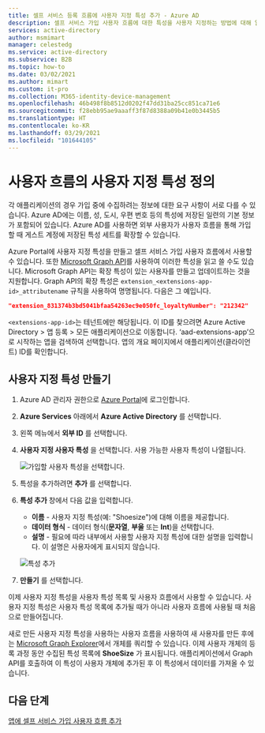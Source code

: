 ```yaml
---
title: 셀프 서비스 등록 흐름에 사용자 지정 특성 추가 - Azure AD
description: 셀프 서비스 가입 사용자 흐름에 대한 특성을 사용자 지정하는 방법에 대해 알아봅니다.
services: active-directory
author: msmimart
manager: celestedg
ms.service: active-directory
ms.subservice: B2B
ms.topic: how-to
ms.date: 03/02/2021
ms.author: mimart
ms.custom: it-pro
ms.collection: M365-identity-device-management
ms.openlocfilehash: 46b498f8b8512d0202f47dd31ba25cc851ca71e6
ms.sourcegitcommit: f28ebb95ae9aaaff3f87d8388a09b41e0b3445b5
ms.translationtype: HT
ms.contentlocale: ko-KR
ms.lasthandoff: 03/29/2021
ms.locfileid: "101644105"
---
```

# <a name="define-custom-attributes-for-user-flows"></a>사용자 흐름의 사용자 지정 특성 정의

각 애플리케이션의 경우 가입 중에 수집하려는 정보에 대한 요구 사항이 서로 다를 수 있습니다. Azure AD에는 이름, 성, 도시, 우편 번호 등의 특성에 저장된 일련의 기본 정보가 포함되어 있습니다. Azure AD를 사용하면 외부 사용자가 사용자 흐름을 통해 가입할 때 게스트 계정에 저장된 특성 세트를 확장할 수 있습니다.

Azure Portal에 사용자 지정 특성을 만들고 셀프 서비스 가입 사용자 흐름에서 사용할 수 있습니다. 또한 [Microsoft Graph API](../../active-directory-b2c/microsoft-graph-operations.md)를 사용하여 이러한 특성을 읽고 쓸 수도 있습니다. Microsoft Graph API는 확장 특성이 있는 사용자를 만들고 업데이트하는 것을 지원합니다. Graph API의 확장 특성은 `extension_<extensions-app-id>_attributename` 규칙을 사용하여 명명됩니다. 다음은 그 예입니다.

```JSON
"extension_831374b3bd5041bfaa54263ec9e050fc_loyaltyNumber": "212342"
```

`<extensions-app-id>`는 테넌트에만 해당됩니다. 이 ID를 찾으려면 Azure Active Directory > 앱 등록 > 모든 애플리케이션으로 이동합니다. ‘aad-extensions-app’으로 시작하는 앱을 검색하여 선택합니다. 앱의 개요 페이지에서 애플리케이션(클라이언트) ID를 확인합니다.

## <a name="create-a-custom-attribute"></a>사용자 지정 특성 만들기

1. Azure AD 관리자 권한으로 [Azure Portal](https://portal.azure.com)에 로그인합니다.
2. **Azure Services** 아래에서 **Azure Active Directory** 를 선택합니다.
3. 왼쪽 메뉴에서 **외부 ID** 를 선택합니다.
4. **사용자 지정 사용자 특성** 을 선택합니다. 사용 가능한 사용자 특성이 나열됩니다.

   ![가입할 사용자 특성을 선택합니다.](media/user-flow-add-custom-attributes/user-attributes.png)

5. 특성을 추가하려면 **추가** 를 선택합니다.
6. **특성 추가** 창에서 다음 값을 입력합니다.

   - **이름** - 사용자 지정 특성(예: "Shoesize")에 대해 이름을 제공합니다.
   - **데이터 형식** - 데이터 형식(**문자열**, **부울** 또는 **Int**)을 선택합니다.
   - **설명** - 필요에 따라 내부에서 사용할 사용자 지정 특성에 대한 설명을 입력합니다. 이 설명은 사용자에게 표시되지 않습니다.

   ![특성 추가](media/user-flow-add-custom-attributes/add-an-attribute.png)

7. **만들기** 를 선택합니다.

이제 사용자 지정 특성을 사용자 특성 목록 및 사용자 흐름에서 사용할 수 있습니다. 사용자 지정 특성은 사용자 특성 목록에 추가될 때가 아니라 사용자 흐름에 사용될 때 처음으로 만들어집니다.

새로 만든 사용자 지정 특성을 사용하는 사용자 흐름을 사용하여 새 사용자를 만든 후에는 [Microsoft Graph Explorer](https://developer.microsoft.com/graph/graph-explorer)에서 개체를 쿼리할 수 있습니다. 이제 사용자 개체의 등록 과정 동안 수집된 특성 목록에 **ShoeSize** 가 표시됩니다. 애플리케이션에서 Graph API를 호출하여 이 특성이 사용자 개체에 추가된 후 이 특성에서 데이터를 가져올 수 있습니다.

## <a name="next-steps"></a>다음 단계

[앱에 셀프 서비스 가입 사용자 흐름 추가](self-service-sign-up-user-flow.md)